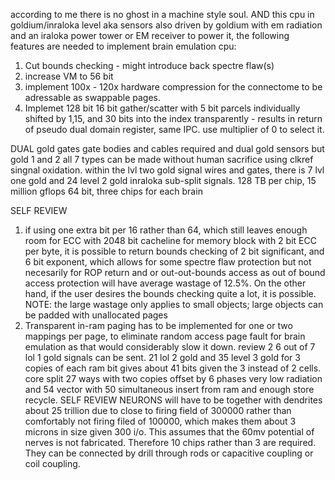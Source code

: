 according to me there is no ghost in a machine style soul.
AND this cpu in goldium/inraloka level aka sensors also driven by goldium with em radiation and an iraloka power tower or EM receiver to power it, the following features are needed
to implement brain emulation cpu:
1. Cut bounds checking - might introduce back spectre flaw(s)
2. increase VM to 56 bit
3. implement 100x - 120x hardware compression for the connectome to be adressable as swappable pages.
4. Implemet 128 bit 16 bit gather/scatter with 5 bit parcels individually shifted by 1,15, and 30 bits into the index transparently - results in return of pseudo dual domain register, same IPC. use multiplier of 0 to select it.

DUAL gold gates gate bodies and cables required and dual gold sensors but gold 1 and 2 all 7 types can be made without human sacrifice using clkref singnal oxidation.
within the lvl two gold signal wires and gates, there is 7 lvl one gold and 24 level 2 gold inraloka sub-split signals.
128 TB per chip, 15 million gflops 64 bit, three chips for each brain

SELF REVIEW

1. if using one extra bit per 16 rather than 64, which still leaves enough room for ECC with 2048 bit cacheline for memory block with 2 bit ECC per byte, it is possible to return bounds checking of 2 bit significant, and 6 bit exponent, which allows for some spectre flaw protection but not necesarily for ROP return and or out-out-bounds access as out of bound access protection will have average wastage of 12.5%. On the other hand, if the user desires the bounds checking quite a lot, it is possible. NOTE: the large wastage only applies to small objects; large objects can be padded with unallocated pages
2. Transparent in-ram paging has to be implemented for one or two mappings per page, to eliminate random access page fault for brain emulation as that would considerably slow it down.
review 2
6 out of 7 lol 1 gold signals can be sent. 21 lol 2 gold and 35 level 3 gold for 3 copies of each ram bit gives about 41 bits given the 3 instead of 2 cells. core split 27 ways with two copies offset by 6 phases very low radiation and 54 vector with 50 simultaneous insert from ram and enough store recycle.
SELF REVIEW
NEURONS will have to be together with dendrites about 25 trillion due to close to firing field of 300000 rather than comfortably not firing filed of 100000, which makes them about 3 microns in size given 300 i/o.
This assumes that the 60mv potential of nerves is not fabricated.
Therefore 10 chips rather than 3 are required. They can be connected by drill through rods or capacitive coupling or coil coupling.


